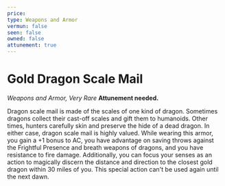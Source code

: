 ```yaml
---
price: 
type: Weapons and Armor
vermun: false
seen: false
owned: false
attunement: true
---
```

# Gold Dragon Scale Mail

*Weapons and Armor, Very Rare* **Attunement needed.**

Dragon scale mail is made of the scales of one kind of dragon. Sometimes dragons collect their cast-off scales and gift them to humanoids. Other times, hunters carefully skin and preserve the hide of a dead dragon. In either case, dragon scale mail is highly valued. While wearing this armor, you gain a +1 bonus to AC, you have advantage on saving throws against the Frightful Presence and breath weapons of dragons, and you have resistance to fire damage. Additionally, you can focus your senses as an action to magically discern the distance and direction to the closest gold dragon within 30 miles of you. This special action can't be used again until the next dawn.